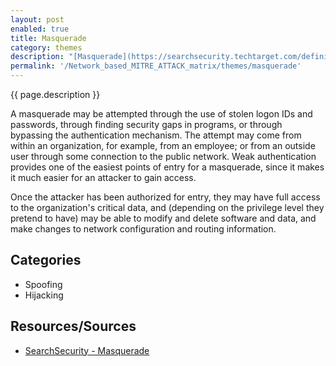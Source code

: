 ```yaml
---
layout: post
enabled: true
title: Masquerade
category: themes
description: "[Masquerade](https://searchsecurity.techtarget.com/definition/masquerade) is a disguise. In terms of communications security issues, a masquerade is a type of attack where the attacker pretends to be an authorized user of a system in order to gain access to it or to gain greater privileges than they are authorized for."
permalink: '/Network_based_MITRE_ATTACK_matrix/themes/masquerade'
---
```

{{ page.description }}

A masquerade may be attempted through the use of stolen logon IDs and passwords, through finding security gaps in programs, or through bypassing the authentication mechanism. The attempt may come from within an organization, for example, from an employee; or from an outside user through some connection to the public network. Weak authentication provides one of the easiest points of entry for a masquerade, since it makes it much easier for an attacker to gain access. 

Once the attacker has been authorized for entry, they may have full access to the organization's critical data, and (depending on the privilege level they pretend to have) may be able to modify and delete software and data, and make changes to network configuration and routing information.

## Categories

* Spoofing
* Hijacking

## Resources/Sources

* [SearchSecurity - Masquerade](https://searchsecurity.techtarget.com/definition/masquerade)